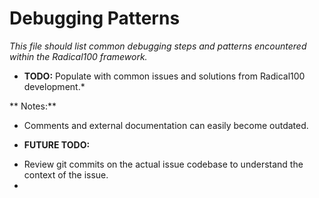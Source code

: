 # Debugging Patterns

*This file should list common debugging steps and patterns encountered within the Radical100 framework.*

* **TODO:** Populate with common issues and solutions from Radical100 development.*

** Notes:**
-  Comments and external documentation can easily become outdated.


* **FUTURE TODO:** 
- Review git commits on the actual issue codebase to understand the context of the issue.
- 
